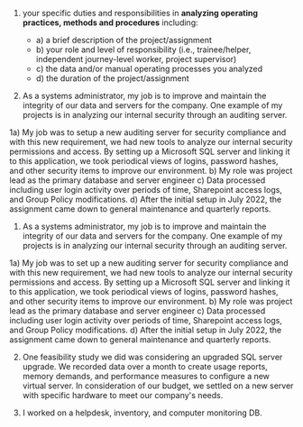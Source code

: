 1) your specific duties and responsibilities in **analyzing operating practices, methods and procedures** including:
   - a) a brief description of the project/assignment 
   - b) your role and level of responsibility (i.e., trainee/helper, independent journey-level worker, project supervisor) 
   - c) the data and/or manual operating processes you analyzed 
   - d) the duration of the project/assignment



1) As a systems administrator, my job is to improve and maintain the integrity of our data and servers for the company. One example of my projects is in analyzing our internal security through an auditing server.



1a) My job was to setup a new auditing server for security compliance and with this new requirement, we had new tools to analyze our internal security permissions and access. By setting up a Microsoft SQL server and linking it to this application, we took periodical views of logins, password hashes, and other security items to improve our environment.
b) My role was project lead as the primary database and server engineer
c) Data processed including user login activity over periods of time, Sharepoint access logs, and Group Policy modifications.
d) After the initial setup in July 2022, the assignment came down to general maintenance and quarterly reports.







1) As a systems administrator, my job is to improve and maintain the integrity of our data and servers for the company. One example of my projects is in analyzing our internal security through an auditing server.

1a) My job was to set up a new auditing server for security compliance and with this new requirement, we had new tools to analyze our internal security permissions and access. By setting up a Microsoft SQL server and linking it to this application, we took periodical views of logins, password hashes, and other security items to improve our environment.
b) My role was project lead as the primary database and server engineer
c) Data processed including user login activity over periods of time, Sharepoint access logs, and Group Policy modifications.
d) After the initial setup in July 2022, the assignment came down to general maintenance and quarterly reports.





2) One feasibility study we did was considering an upgraded SQL server upgrade. We recorded data over a month to create usage reports, memory demands, and performance measures to configure a new virtual server. In consideration of our budget, we settled on a new server with specific hardware to meet our company's needs.

3) I worked on a helpdesk, inventory, and computer monitoring DB. 